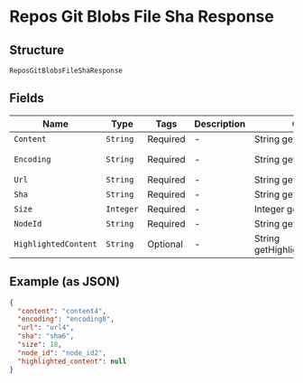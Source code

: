 
# Repos Git Blobs File Sha Response

## Structure

`ReposGitBlobsFileShaResponse`

## Fields

| Name | Type | Tags | Description | Getter | Setter |
|  --- | --- | --- | --- | --- | --- |
| `Content` | `String` | Required | - | String getContent() | setContent(String content) |
| `Encoding` | `String` | Required | - | String getEncoding() | setEncoding(String encoding) |
| `Url` | `String` | Required | - | String getUrl() | setUrl(String url) |
| `Sha` | `String` | Required | - | String getSha() | setSha(String sha) |
| `Size` | `Integer` | Required | - | Integer getSize() | setSize(Integer size) |
| `NodeId` | `String` | Required | - | String getNodeId() | setNodeId(String nodeId) |
| `HighlightedContent` | `String` | Optional | - | String getHighlightedContent() | setHighlightedContent(String highlightedContent) |

## Example (as JSON)

```json
{
  "content": "content4",
  "encoding": "encoding8",
  "url": "url4",
  "sha": "sha6",
  "size": 18,
  "node_id": "node_id2",
  "highlighted_content": null
}
```

